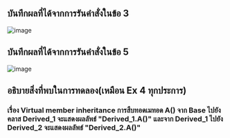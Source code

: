 ## บันทึกผลที่ได้จากการรันคำสั่งในข้อ 3
![image](https://github.com/Sorawit255/03376836-OOP-2566-Lab-11/assets/144196505/a8896b0c-adeb-47ec-8a64-ec9cb926c932)

## บันทึกผลที่ได้จากการรันคำสั่งในข้อ 5
![image](https://github.com/Sorawit255/03376836-OOP-2566-Lab-11/assets/144196505/458972da-1f74-4172-85ed-7ff0f141ad92)

## อธิบายสิ่งที่พบในการทดลอง(เหมือน Ex 4 ทุกประการ)
### เรื่อง Virtual member inheritance การสืบทอดเมทอด A() จาก Base ไปยังคลาส Derived_1 จะแสดงผลลัพธ์ "Derived_1.A()" และจาก Derived_1 ไปยัง Derived_2 จะแสดงผลลัพธ์ "Derived_2.A()"
